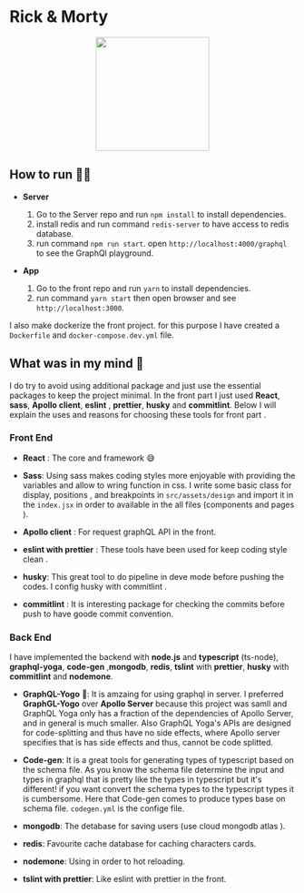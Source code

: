 # Rick & Morty 

<div style="display: flex; justify-content: center;">
<img src="https://i.ibb.co/6ZYK1ys/logo.jpg" width="200px" height="200px"/>
</div>


## How to run :running_man:

* **Server**
    1. Go to the Server repo and run `npm install` to install dependencies.
    3. install redis and run command `redis-server` to have access to redis database.
    2. run command `npm run start`. open `http://localhost:4000/graphql` to see the GraphQl playground.
    
* **App**
    1. Go to the front repo and run `yarn` to install dependencies.
    2. run command `yarn start` then open browser and see `http://localhost:3000`.

I also make dockerize the front project. for this purpose I have created a `Dockerfile` and `docker-compose.dev.yml` file.



## What was in my mind :brain:

I do try to avoid using additional package and just use the essential packages to keep the project minimal. In the front part I just used **React**, **sass**, **Apollo client**, **eslint** , **prettier**, **husky** and **commitlint**. Below I will explain the uses and reasons for choosing these tools for front part .

### Front End
 
* **React** : The core and framework :sweat_smile:

* **Sass**: Using sass makes coding styles more enjoyable with providing the variables and allow to wring function in css. I write some basic class for display, positions , and breakpoints in `src/assets/design` and import it in the `index.jsx` in order to available in the all files (components and pages ).

* **Apollo client** : For request graphQL API in the front.

* **eslint with prettier** : These tools have been used for keep coding style clean .

* **husky**: This great tool to do pipeline in deve mode before pushing the codes. I config husky with commitlint .

* **commitlint** : It is interesting package for checking the commits before push to have goode commit convention.

### Back End

I have implemented the backend with **node.js** and **typescript** (ts-node), **graphql-yoga**, **code-gen** ,**mongodb**, **redis**, **tslint** with **prettier**, **husky** with **commitlint** and **nodemone**.

* **GraphQL-Yogo** :lotus_position:: It is amzaing for using graphql in server. I preferred **GraphGL-Yogo** over **Apollo Server** because this project was samll and GraphQL Yoga only has a fraction of the dependencies of Apollo Server, and in general is much smaller. Also GraphQL Yoga's APIs are designed for code-splitting and thus have no side effects, where Apollo server specifies that is has side effects and thus, cannot be code splitted.

* **Code-gen**: It is a great tools for generating types of typescript based on the schema file. As you know the schema file determine the input and types in graphql that is pretty like the types in typescript but it's different! if you want convert the schema types to the typescript types it is cumbersome. Here that Code-gen comes to produce types base on schema file. `codegen.yml` is the confige file.

* **mongodb**: The detabase for saving users (use cloud mongodb atlas ).

* **redis**: Favourite cache database for caching characters cards.

* **nodemone**: Using in order to hot reloading.

* **tslint with prettier**: Like eslint with prettier in the front.
